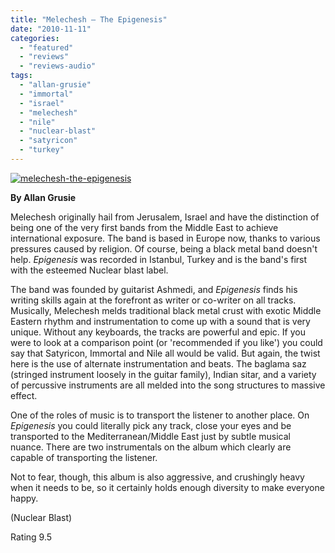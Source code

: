 ```yaml
---
title: "Melechesh – The Epigenesis"
date: "2010-11-11"
categories: 
  - "featured"
  - "reviews"
  - "reviews-audio"
tags: 
  - "allan-grusie"
  - "immortal"
  - "israel"
  - "melechesh"
  - "nile"
  - "nuclear-blast"
  - "satyricon"
  - "turkey"
---
```


[![](http://www.hellbound.ca/wp-content/uploads/2010/11/melechesh-the-epigenesis.jpg "melechesh-the-epigenesis")](http://www.hellbound.ca/wp-content/uploads/2010/11/melechesh-the-epigenesis.jpg)

**By Allan Grusie**

Melechesh originally hail from Jerusalem, Israel and have the distinction of being one of the very first bands from the Middle East to achieve international exposure. The band is based in Europe now, thanks to various pressures caused by religion. Of course, being a black metal band doesn't help. _Epigenesis_ was recorded in Istanbul, Turkey and is the band's first with the esteemed Nuclear blast label.

The band was founded by guitarist Ashmedi, and _Epigenesis_ finds his writing skills again at the forefront as writer or co-writer on all tracks. Musically, Melechesh melds traditional black metal crust with exotic Middle Eastern rhythm and instrumentation to come up with a sound that is very unique. Without any keyboards, the tracks are powerful and epic. If you were to look at a comparison point (or 'recommended if you like') you could say that Satyricon, Immortal and Nile all would be valid. But again, the twist here is the use of alternate instrumentation and beats. The baglama saz (stringed instrument loosely in the guitar family), Indian sitar, and a variety of percussive instruments are all melded into the song structures to massive effect.

One of the roles of music is to transport the listener to another place. On _Epigenesis_ you could literally pick any track, close your eyes and be transported to the Mediterranean/Middle East just by subtle musical nuance. There are two instrumentals on the album which clearly are capable of transporting the listener.

Not to fear, though, this album is also aggressive, and crushingly heavy when it needs to be, so it certainly holds enough diversity to make everyone happy.

(Nuclear Blast)

Rating 9.5
